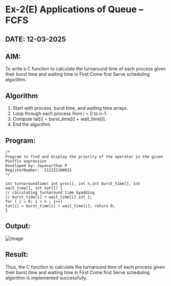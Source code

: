 # Ex-2(E) Applications of Queue – FCFS
## DATE: 12-03-2025
## AIM:
To write a C function to calculate the turnaround time of each process given their burst time and waiting time in First Come first Serve scheduling algorithm.
## Algorithm
 
1. Start with process, burst time, and waiting time arrays. 
2. Loop through each process from i = 0 to n-1. 
3. Compute tat[i] = burst_time[i] + wait_time[i]. 
4. End the algorithm.

## Program:
```
/*
Program to find and display the priority of the operator in the given Postfix expression
Developed by: Jayavarthan P
RegisterNumber:  212222100015
*/

int turnaroundtime( int proc[], int n,int burst_time[], int wait_time[], int tat[]) {
// calculating turnaround time byadding
// burst_time[i] + wait_time[i] int i;
for ( i = 0; i < n ; i++)
tat[i] = burst_time[i] + wait_time[i]; return 0;
}

```

## Output:
![image](https://github.com/user-attachments/assets/383822d8-c7c8-408e-a6e5-cf32bc3f2a8e)



## Result:
Thus, the C function to calculate the turnaround time of each process given their burst time and waiting time in First Come first Serve scheduling algorithm is implemented successfully.
